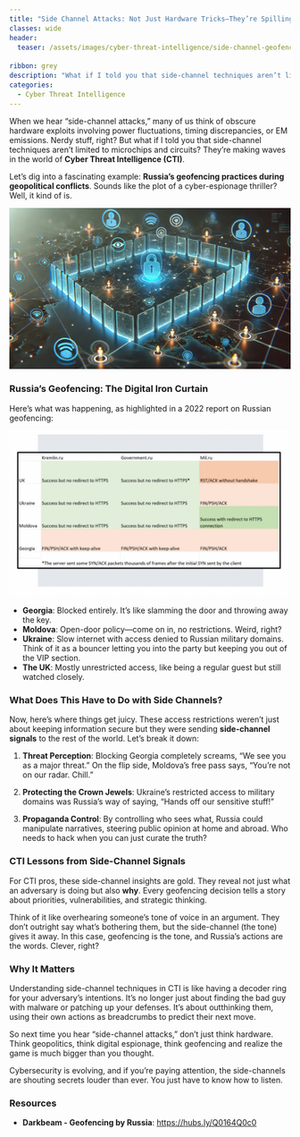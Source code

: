 ```yaml
---
title: "Side Channel Attacks: Not Just Hardware Tricks—They’re Spilling into Cyber Threat Intelligence!"
classes: wide
header:
  teaser: /assets/images/cyber-threat-intelligence/side-channel-geofencing/teaser.webp

ribbon: grey
description: "What if I told you that side-channel techniques aren’t limited to microchips and circuits? They’re making waves in the world of Cyber Threat Intelligence (CTI)."
categories:
  - Cyber Threat Intelligence
---
```



When we hear “side-channel attacks,” many of us think of obscure hardware exploits involving power fluctuations, timing discrepancies, or EM emissions. Nerdy stuff, right? But what if I told you that side-channel techniques aren’t limited to microchips and circuits? They’re making waves in the world of **Cyber Threat Intelligence (CTI)**.

Let’s dig into a fascinating example: **Russia’s geofencing practices during geopolitical conflicts**. Sounds like the plot of a cyber-espionage thriller? Well, it kind of is.

![Geofencing](/assets/images/cyber-threat-intelligence/side-channel-geofencing/teaser.webp)

### Russia’s Geofencing: The Digital Iron Curtain

Here’s what was happening, as highlighted in a 2022 report on Russian geofencing:

![Russia](/assets/images/cyber-threat-intelligence/side-channel-geofencing/geofencing-russia.png)

- **Georgia**: Blocked entirely. It’s like slamming the door and throwing away the key.
- **Moldova**: Open-door policy—come on in, no restrictions. Weird, right?
- **Ukraine**: Slow internet with access denied to Russian military domains. Think of it as a bouncer letting you into the party but keeping you out of the VIP section.
- **The UK**: Mostly unrestricted access, like being a regular guest but still watched closely.

### What Does This Have to Do with Side Channels?

Now, here’s where things get juicy. These access restrictions weren’t just about keeping information secure but they were sending **side-channel signals** to the rest of the world. Let’s break it down:

1. **Threat Perception**: Blocking Georgia completely screams, “We see you as a major threat.” On the flip side, Moldova’s free pass says, “You’re not on our radar. Chill.”
    
2. **Protecting the Crown Jewels**: Ukraine’s restricted access to military domains was Russia’s way of saying, “Hands off our sensitive stuff!”
    
3. **Propaganda Control**: By controlling who sees what, Russia could manipulate narratives, steering public opinion at home and abroad. Who needs to hack when you can just curate the truth?
    
### CTI Lessons from Side-Channel Signals

For CTI pros, these side-channel insights are gold. They reveal not just what an adversary is doing but also **why**. Every geofencing decision tells a story about priorities, vulnerabilities, and strategic thinking.

Think of it like overhearing someone’s tone of voice in an argument. They don’t outright say what’s bothering them, but the side-channel (the tone) gives it away. In this case, geofencing is the tone, and Russia’s actions are the words. Clever, right?

### Why It Matters

Understanding side-channel techniques in CTI is like having a decoder ring for your adversary’s intentions. It’s no longer just about finding the bad guy with malware or patching up your defenses. It’s about outthinking them, using their own actions as breadcrumbs to predict their next move.

So next time you hear “side-channel attacks,” don’t just think hardware. Think geopolitics, think digital espionage, think geofencing and realize the game is much bigger than you thought.

Cybersecurity is evolving, and if you’re paying attention, the side-channels are shouting secrets louder than ever. You just have to know how to listen.

### Resources
- **Darkbeam - Geofencing by Russia**: https://hubs.ly/Q0164Q0c0

